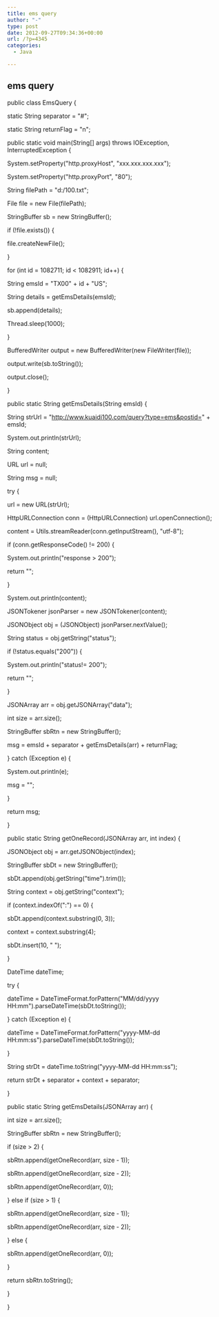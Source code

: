 ```yaml
---
title: ems query
author: "-"
type: post
date: 2012-09-27T09:34:36+00:00
url: /?p=4345
categories:
  - Java

---
```

## ems query
public class EmsQuery {
  
static String separator = "#";
  
static String returnFlag = "n";

public static void main(String[] args) throws IOException, InterruptedException {
  
System.setProperty("http.proxyHost", "xxx.xxx.xxx.xxx");
  
System.setProperty("http.proxyPort", "80");
  
String filePath = "d:/100.txt";
  
File file = new File(filePath);
  
StringBuffer sb = new StringBuffer();
  
if (!file.exists()) {
  
file.createNewFile();
  
}
  
for (int id = 1082711; id < 1082911; id++) {
  
String emsId = "TX00" + id + "US";
  
String details = getEmsDetails(emsId);
  
sb.append(details);
  
Thread.sleep(1000);
  
}

BufferedWriter output = new BufferedWriter(new FileWriter(file));
  
output.write(sb.toString());
  
output.close();
  
}

public static String getEmsDetails(String emsId) {
  
String strUrl = "http://www.kuaidi100.com/query?type=ems&postid=" + emsId;
  
System.out.println(strUrl);
  
String content;
  
URL url = null;
  
String msg = null;
  
try {

url = new URL(strUrl);

HttpURLConnection conn = (HttpURLConnection) url.openConnection();

content = Utils.streamReader(conn.getInputStream(), "utf-8");
  
if (conn.getResponseCode() != 200) {
  
System.out.println("response > 200");
  
return "";
  
}
  
System.out.println(content);

JSONTokener jsonParser = new JSONTokener(content);
  
JSONObject obj = (JSONObject) jsonParser.nextValue();
  
String status = obj.getString("status");
  
if (!status.equals("200")) {
  
System.out.println("status!= 200");
  
return "";
  
}
  
JSONArray arr = obj.getJSONArray("data");
  
int size = arr.size();
  
StringBuffer sbRtn = new StringBuffer();
  
msg = emsId + separator + getEmsDetails(arr) + returnFlag;

} catch (Exception e) {
  
System.out.println(e);
  
msg = "";
  
}
  
return msg;
  
}

public static String getOneRecord(JSONArray arr, int index) {
  
JSONObject obj = arr.getJSONObject(index);
  
StringBuffer sbDt = new StringBuffer();
  
sbDt.append(obj.getString("time").trim());
  
String context = obj.getString("context");
  
if (context.indexOf(":") == 0) {
  
sbDt.append(context.substring(0, 3));
  
context = context.substring(4);
  
sbDt.insert(10, " ");
  
}
  
DateTime dateTime;
  
try {
  
dateTime = DateTimeFormat.forPattern("MM/dd/yyyy HH:mm").parseDateTime(sbDt.toString());
  
} catch (Exception e) {
  
dateTime = DateTimeFormat.forPattern("yyyy-MM-dd HH:mm:ss").parseDateTime(sbDt.toString());
  
}

String strDt = dateTime.toString("yyyy-MM-dd HH:mm:ss");
  
return strDt + separator + context + separator;
  
}

public static String getEmsDetails(JSONArray arr) {
  
int size = arr.size();
  
StringBuffer sbRtn = new StringBuffer();
  
if (size > 2) {
  
sbRtn.append(getOneRecord(arr, size - 1));
  
sbRtn.append(getOneRecord(arr, size - 2));
  
sbRtn.append(getOneRecord(arr, 0));
  
} else if (size > 1) {
  
sbRtn.append(getOneRecord(arr, size - 1));
  
sbRtn.append(getOneRecord(arr, size - 2));
  
} else {
  
sbRtn.append(getOneRecord(arr, 0));
  
}
  
return sbRtn.toString();
  
}
  
}